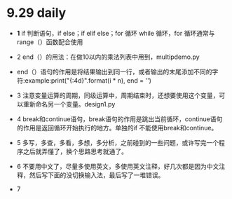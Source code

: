 # 9.29 daily

- **1** if 判断语句，if else；if elif else；for 循环 while 循环，for 循环通常与range（）函数配合使用

- 2 end（）的用法：在做10以内的乘法列表中用到，multipdemo.py
- end（）语句的作用是将结果输出到同一行，或者输出的末尾添加不同的字符:example:print("{:4d}".format(i * n), end = '')  

- 3	注意变量运算的周期，同级运算中，周期结束时，还想要使用这个变量，可以重新命名另一个变量。design1.py

- 4 break和continue语句，break语句的作用是跳出当前循环，continue语句的作用是返回循环开始执行的地方。单独的if 不能使用break和continue。

- 5 多写，多查，多看，多想，多分析，之前碰到的一些问题，或许写完一个程序之后就弄懂了，换个思路思考就通了。

- 6 不要用中文了，尽量多使用英文，多使用英文注释，好几次都是因为中文注释，然后写下面的没切换输入法，最后写了一堆错误。

- 7 